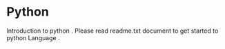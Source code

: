 # Python
Introduction to python . Please read readme.txt document to get started to python Language .
